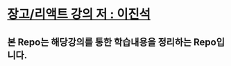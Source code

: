 # [장고/리액트 강의 저 : 이진석](https://www.inflearn.com/course/%ED%8C%8C%EC%9D%B4%EC%8D%AC-%EC%9E%A5%EA%B3%A0-%EC%9B%B9%EC%84%9C%EB%B9%84%EC%8A%A4)

## 본 Repo는 해당강의를 통한 학습내용을 정리하는 Repo입니다.
